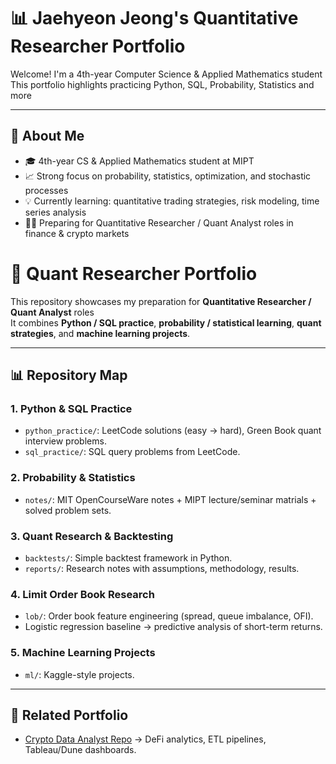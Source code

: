 # 📊 Jaehyeon Jeong's Quantitative Researcher Portfolio

Welcome! I'm a 4th-year Computer Science & Applied Mathematics student This portfolio highlights practicing Python, SQL, Probability, Statistics and more

---

## 🧠 About Me
- 🎓 4th-year CS & Applied Mathematics student at MIPT
- 📈 Strong focus on probability, statistics, optimization, and stochastic processes
- 💡 Currently learning: quantitative trading strategies, risk modeling, time series analysis
- 🧑‍💻 Preparing for Quantitative Researcher / Quant Analyst roles in finance & crypto markets


# 🧮 Quant Researcher Portfolio

This repository showcases my preparation for **Quantitative Researcher / Quant Analyst** roles  
It combines **Python / SQL practice**, **probability / statistical learning**, **quant strategies**, and **machine learning projects**.

---

## 📊 Repository Map

### 1. Python & SQL Practice
- `python_practice/`: LeetCode solutions (easy → hard), Green Book quant interview problems.
- `sql_practice/`: SQL query problems from LeetCode.

### 2. Probability & Statistics 
- `notes/`: MIT OpenCourseWare notes + MIPT lecture/seminar matrials  + solved problem sets.

### 3. Quant Research & Backtesting
- `backtests/`: Simple backtest framework in Python.
- `reports/`: Research notes with assumptions, methodology, results.

### 4. Limit Order Book Research
- `lob/`: Order book feature engineering (spread, queue imbalance, OFI).
- Logistic regression baseline → predictive analysis of short-term returns.

### 5. Machine Learning Projects
- `ml/`: Kaggle-style projects.

---

## 🔗 Related Portfolio
- [Crypto Data Analyst Repo](https://github.com/Jaehyeon-Jeong/Crypto-Data-Analyst) → DeFi analytics, ETL pipelines, Tableau/Dune dashboards.
